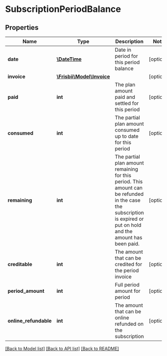 # SubscriptionPeriodBalance

## Properties
Name | Type | Description | Notes
------------ | ------------- | ------------- | -------------
**date** | [**\DateTime**](\DateTime.md) | Date in period for this period balance | [optional] 
**invoice** | [**\Frisbii\Model\Invoice**](Invoice.md) |  | [optional] 
**paid** | **int** | The plan amount paid and settled for this period | [optional] 
**consumed** | **int** | The partial plan amount consumed up to date for this period | [optional] 
**remaining** | **int** | The partial plan amount remaining for this period. This amount can be refunded in the case the subscription is expired or put on hold and the amount has been paid. | [optional] 
**creditable** | **int** | The amount that can be credited for the period invoice | [optional] 
**period_amount** | **int** | Full period amount for period | [optional] 
**online_refundable** | **int** | The amount that can be online refunded on the subscription | [optional] 

[[Back to Model list]](../../README.md#documentation-for-models) [[Back to API list]](../../README.md#documentation-for-api-endpoints) [[Back to README]](../../README.md)

